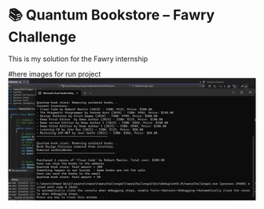 # 📚 Quantum Bookstore – Fawry Challenge

This is my solution for the Fawry internship

#here images for run project
![Checkout Summary](https://github.com/a7medbelal/FawryChanllange_2/blob/f5eaadbff28299ad858f3cbb6f5e16c34785e2cc/FawryChallenge2/Images/Screenshot%202025-07-08%20223556.png)
